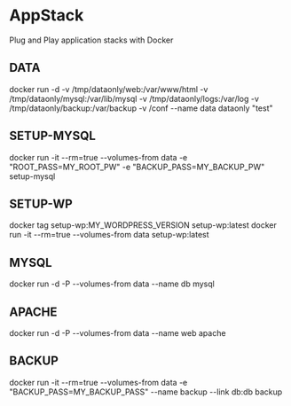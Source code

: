 AppStack
========

Plug and Play application stacks with Docker

DATA
----

docker run -d -v /tmp/dataonly/web:/var/www/html -v /tmp/dataonly/mysql:/var/lib/mysql -v /tmp/dataonly/logs:/var/log -v /tmp/dataonly/backup:/var/backup -v /conf --name data dataonly "test"

SETUP-MYSQL
-----------

docker run -it --rm=true --volumes-from data -e "ROOT_PASS=MY_ROOT_PW" -e "BACKUP_PASS=MY_BACKUP_PW" setup-mysql

SETUP-WP
--------

docker tag setup-wp:MY_WORDPRESS_VERSION  setup-wp:latest
docker run -it --rm=true --volumes-from data setup-wp:latest

MYSQL
-----

docker run -d -P --volumes-from data --name db mysql

APACHE
------

docker run -d -P --volumes-from data --name web apache

BACKUP
------
docker run -it --rm=true --volumes-from data -e "BACKUP_PASS=MY_BACKUP_PASS" --name backup --link db:db backup

